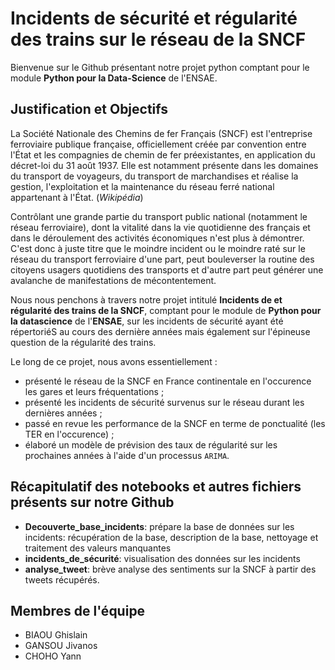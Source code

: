 # Incidents de sécurité et régularité des trains sur le réseau de la SNCF

Bienvenue sur le Github présentant notre projet python comptant pour le module **Python pour la Data-Science** de l'ENSAE.

## Justification et Objectifs

La Société Nationale des Chemins de fer Français (SNCF) est l'entreprise ferroviaire publique française, officiellement créée par convention entre l'État et les compagnies de chemin de fer préexistantes, en application du décret-loi du 31 août 1937. Elle est notamment présente dans les domaines du transport de voyageurs, du transport de marchandises et réalise la gestion, l'exploitation et la maintenance du réseau ferré national appartenant à l'État. (*Wikipédia*)

Contrôlant une grande partie du transport public national (notamment le réseau ferroviaire), dont la vitalité dans la vie quotidienne des français et dans le déroulement des activités économiques n'est plus à démontrer. C'est donc à juste titre que le moindre incident ou le moindre raté sur le réseau du transport ferroviaire d'une part, peut bouleverser la routine des citoyens usagers quotidiens des transports et d'autre part peut générer une avalanche de manifestations de mécontentement.

Nous nous penchons à travers notre projet intitulé **Incidents de et régularité des trains de la SNCF**, comptant pour le module de **Python pour la datascience** de l'**ENSAE**, sur les incidents de sécurité ayant été répertoriéS au cours des dernière années mais également sur l'épineuse question de la régularité des trains.

Le long de ce projet, nous avons essentiellement : 
+ présenté le réseau de la SNCF en France continentale en l'occurence les gares et leurs fréquentations ;
+ présenté les incidents de sécurité survenus sur le réseau durant les dernières années ;
+ passé en revue les performance de la SNCF en terme de ponctualité (les TER en l'occurence) ;
+ élaboré un modèle de prévision des taux de régularité sur les prochaines années à l'aide d'un processus `ARIMA`.


## Récapitulatif des notebooks et autres fichiers présents sur notre Github
+ **Decouverte_base_incidents**: prépare la base de données sur les incidents: récupération de la base, description de la base, nettoyage et traitement des valeurs manquantes
+ **incidents_de_sécurité**: visualisation des données sur les incidents 
+ **analyse_tweet**: brève analyse des sentiments sur la SNCF à partir des tweets récupérés.

## Membres de l'équipe
+ BIAOU Ghislain 
+ GANSOU Jivanos
+ CHOHO Yann 
